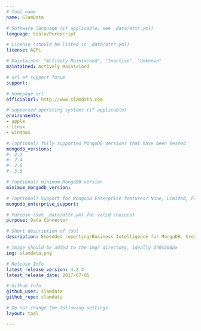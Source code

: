 ```yaml
---
# Tool name
name: SlamData

# Software language (if applicable, see _data/attr.yml)
language: Scala/Purescript

# License (should be listed in _data/attr.yml)
license: AGPL

# Maintained: "Actively Maintained", "Inactive", "Unknown"
maintained: Actively Maintained

# url of support forum
support: 

# homepage url
officialUrl: http://www.slamdata.com

# supported operating systems (if applicable)
environments:
- apple
- linux
- windows

# (optional) fully supported MongoDB versions that have been tested
mongodb_versions:
#- 2.2
#- 2.4
#- 2.6
#- 3.0

# (optional) minimum MongoDB version
minimum_mongodb_version:

# (optional) Support for MongoDB Enterprise features? None, Limited, Full
mongodb_enterprise_support: 

# Purpose (see _data/attr.yml for valid choices)
purpose: Data Connector

# Short description of tool
description: Embedded reporting/Business Intelligence for MongoDB. Create reports visually or via SQL. Queries are done in-database so no need for ETL or mapping.

# image should be added to the img/ directory, ideally 370x200px
img: slamdata.png

# Release Info
latest_release_version: 4.2.4
latest_release_date: 2017-07-05

# Github Info
github_user: slamdata
github_repo: slamdata

# Do not change the following settings
layout: tool

---
```

